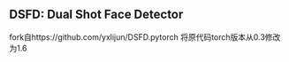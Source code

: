 ## DSFD: Dual Shot Face Detector ##

fork自https://github.com/yxlijun/DSFD.pytorch 
将原代码torch版本从0.3修改为1.6
